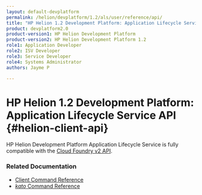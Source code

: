 ```yaml
---
layout: default-devplatform
permalink: /helion/devplatform/1.2/als/user/reference/api/
title: "HP Helion 1.2 Development Platform: Application Lifecycle Service API "
product: devplatform2.0
product-version1: HP Helion Development Platform
product-version2: HP Helion Development Platform 1.2
role1: Application Developer 
role2: ISV Developer
role3: Service Developer
role4: Systems Administrator
authors: Jayme P

---
```

<!--PUBLISHED-->

# HP Helion 1.2 Development Platform: Application Lifecycle Service API {#helion-client-api}

HP Helion Development Platform Application Lifecycle Service is fully compatible with the [Cloud Foundry v2 API](http://docs.cloudfoundry.org/services/api-v2.0.html).

### Related Documentation

* [Client Command Reference](/helion/devplatform/1.2/als/user/reference/client-ref/)
* [*kato* Command Reference](/helion/devplatform/1.2/als/admin/reference/kato-ref/)

